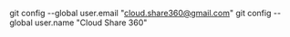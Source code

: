 git config --global user.email "cloud.share360@gmail.com"
git config --global user.name "Cloud Share 360"